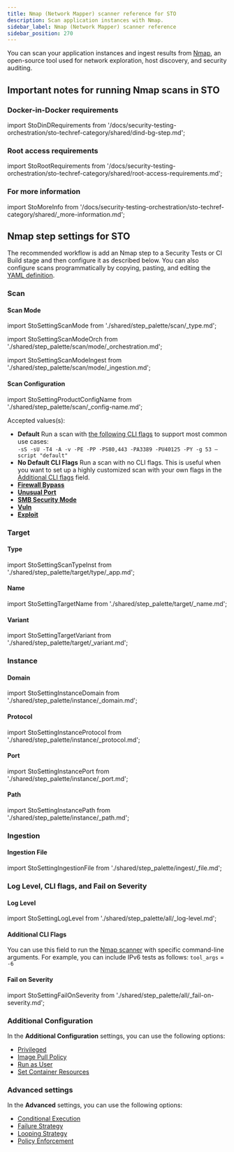 ```yaml
---
title: Nmap (Network Mapper) scanner reference for STO
description: Scan application instances with Nmap.
sidebar_label: Nmap (Network Mapper) scanner reference
sidebar_position: 270
---
```


You can scan your application instances and ingest results from [Nmap](https://nmap.org/), an open-source tool used for network exploration, host discovery, and security auditing. 

## Important notes for running Nmap scans in STO

### Docker-in-Docker requirements


import StoDinDRequirements from '/docs/security-testing-orchestration/sto-techref-category/shared/dind-bg-step.md';


<StoDinDRequirements />

### Root access requirements


import StoRootRequirements from '/docs/security-testing-orchestration/sto-techref-category/shared/root-access-requirements.md';


<StoRootRequirements />

### For more information


import StoMoreInfo from '/docs/security-testing-orchestration/sto-techref-category/shared/_more-information.md';


<StoMoreInfo />

## Nmap step settings for STO

The recommended workflow is add an Nmap step to a Security Tests or CI Build stage and then configure it as described below. You can also configure scans programmatically by copying, pasting, and editing the [YAML definition](#yaml-configuration). 






### Scan

#### Scan Mode


import StoSettingScanMode from './shared/step_palette/scan/_type.md';

import StoSettingScanModeOrch from './shared/step_palette/scan/mode/_orchestration.md';

import StoSettingScanModeIngest from './shared/step_palette/scan/mode/_ingestion.md';



<!-- StoSettingScanMode / -->
<StoSettingScanModeOrch />
<StoSettingScanModeIngest />

#### Scan Configuration


import StoSettingProductConfigName from './shared/step_palette/scan/_config-name.md';


<StoSettingProductConfigName />

<!-- 
   -sS Scan technique = TCP SYN/Connect() 
   -sU Scan technique = UDP Scan
   -T4 Scan timing = <0-5>: Set timing template (higher is faster)
   -A Enable OS detection, version detection, script scanning, and traceroute
   -v: Increase verbosity level 
   -PE: Host discovery = ICMP echo, timestamp
   -PS80, 443 Host discovery = TCP SYN/ACK, UDP or SCTP discovery to given ports
   -PA ???
   -PU ???
   -PY ???
   -g 53: FIREWALL/IDS EVASION AND SPOOFING: <portnum>: Use given port number
   - –script "default"
-->

Accepted values(s):
- **Default** Run a scan with [the following CLI flags](https://nmap.org/book/man-briefoptions.html) to support most common use cases:  
  `-sS -sU -T4 -A -v -PE -PP -PS80,443 -PA3389 -PU40125 -PY -g 53 –script "default"`
- **No Default CLI Flags** Run a scan with no CLI flags. This is useful when you want to set up a highly customized scan with your own flags in the [Additional CLI flags](#additional-cli-flags) field. 
- [**Firewall Bypass**](https://nmap.org/nsedoc/scripts/firewall-bypass.html)
- [**Unusual Port**](https://nmap.org/nsedoc/scripts/unusual-port.html)
- [**SMB Security Mode**](https://nmap.org/nsedoc/scripts/smb-security-mode.html)
- [**Vuln**](https://nmap.org/nsedoc/categories/vuln.html)
- [**Exploit**](https://nmap.org/nsedoc/categories/exploit.html)


### Target

<a name="target-type"></a>

#### Type


import StoSettingScanTypeInst     from './shared/step_palette/target/type/_app.md';


<a name="scan-type"></a>
<StoSettingScanTypeInst />

<a name="target-name"></a>

#### Name 


import StoSettingTargetName from './shared/step_palette/target/_name.md';


<StoSettingTargetName />

<a name="target-variant"></a>

#### Variant


import StoSettingTargetVariant from './shared/step_palette/target/_variant.md';



<StoSettingTargetVariant  />

### Instance


<!-- ============================================================================= -->
<a name="instance-domain"></a>

#### Domain


import StoSettingInstanceDomain from './shared/step_palette/instance/_domain.md';


<StoSettingInstanceDomain />

<!-- ============================================================================= -->
<a name="instance-protocol"></a>

#### Protocol


import StoSettingInstanceProtocol from './shared/step_palette/instance/_protocol.md';



<StoSettingInstanceProtocol />

<!-- ============================================================================= -->
<a name="instance-port"></a>

#### Port


import StoSettingInstancePort from './shared/step_palette/instance/_port.md';



<StoSettingInstancePort />

<!-- ============================================================================= -->
<a name="instance-path"></a>

#### Path


import StoSettingInstancePath from './shared/step_palette/instance/_path.md';



<StoSettingInstancePath />

### Ingestion


<a name="ingestion-file"></a>

#### Ingestion File


import StoSettingIngestionFile from './shared/step_palette/ingest/_file.md';



<StoSettingIngestionFile  />


### Log Level, CLI flags, and Fail on Severity

<a name="log-level"></a>

#### Log Level


import StoSettingLogLevel from './shared/step_palette/all/_log-level.md';



<StoSettingLogLevel />

<a name="cli-flags"></a>

#### Additional CLI Flags

You can use this field to run the [Nmap scanner](https://nmap.org/book/man-briefoptions.html) with specific command-line arguments. For example, you can include IPv6 tests as follows: `tool_args` = `-6`

#### Fail on Severity


import StoSettingFailOnSeverity from './shared/step_palette/all/_fail-on-severity.md';


<StoSettingFailOnSeverity />

<!-- 

### Settings

TBD

-->

### Additional Configuration

In the **Additional Configuration** settings, you can use the following options:

* [Privileged](/docs/continuous-integration/use-ci/manage-dependencies/background-step-settings#privileged)
* [Image Pull Policy](/docs/continuous-integration/use-ci/manage-dependencies/background-step-settings#image-pull-policy)
* [Run as User](/docs/continuous-integration/use-ci/manage-dependencies/background-step-settings#run-as-user)
* [Set Container Resources](/docs/continuous-integration/use-ci/manage-dependencies/background-step-settings#set-container-resources)


### Advanced settings

In the **Advanced** settings, you can use the following options:

* [Conditional Execution](/docs/platform/pipelines/step-skip-condition-settings)
* [Failure Strategy](/docs/platform/pipelines/failure-handling/define-a-failure-strategy-on-stages-and-steps)
* [Looping Strategy](/docs/platform/pipelines/looping-strategies/looping-strategies-matrix-repeat-and-parallelism)
* [Policy Enforcement](/docs/platform/governance/policy-as-code/harness-governance-overview)


<!-- STO-7187 remove legacy configs for scanners with step palettes

## Security step settings for Nmap scans in STO (legacy)

:::note
You can set up Nmap scans using a Security step, but this is a legacy functionality. Harness recommends that you use a [Nmap step](#nmap-step-settings-for-sto) instead.
:::

#### Target and variant


import StoLegacyTargetAndVariant  from './shared/legacy/_sto-ref-legacy-target-and-variant.md';


<StoLegacyTargetAndVariant />

#### Nmap scan settings

*  `product_name` = `nmap`
* [`scan_type`](/docs/security-testing-orchestration/sto-techref-category/security-step-settings-reference#scanner-categories) = `instance`
* [`policy_type`](/docs/security-testing-orchestration/sto-techref-category/security-step-settings-reference#data-ingestion-methods) = `orchestratedScan` or `ingestionOnly`
* `product_config_name`
	+ Accepted values(s):
		- `default`
		- [`firewall-bypass`](https://nmap.org/nsedoc/scripts/firewall-bypass.html)
		- [`unusual-port`](https://nmap.org/nsedoc/scripts/unusual-port.html)
		- [`smb-security-mode`](https://nmap.org/nsedoc/scripts/smb-security-mode.html)
		- [`vuln`](https://nmap.org/nsedoc/categories/vuln.html)
		- [`exploit`](https://nmap.org/nsedoc/categories/exploit.html)
* `tool_args` — You can use this field to run the [Nmap scanner](https://nmap.org/book/man-briefoptions.html) with specific command-line arguments. For example, you can include IPv6 tests as follows: `tool_args` = `-6`
* `fail_on_severity` - See [Fail on Severity](#fail-on-severity).

#### Instance scan settings


import StoLegacyInstance from './shared/legacy/_sto-ref-legacy-instance.md';


<StoLegacyInstance />

#### Ingestion file 


import StoLegacyIngest from './shared/legacy/_sto-ref-legacy-ingest.md';


<StoLegacyIngest />

-->
